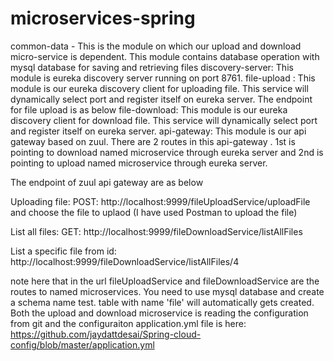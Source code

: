 # microservices-spring

common-data - This is the module on which our upload and download micro-service is dependent. This module contains database operation with mysql database for saving and retrieving files
discovery-server: This module is eureka discovery  server running on port 8761. 
file-upload : This module is our eureka discovery client for uploading file. This service will dynamically select port and register itself on eureka server. The endpoint for file upload is as below
file-download: This module is our eureka discovery client for download file. This service will dynamically select port and register itself on eureka server. 
api-gateway: This module is our api gateway based on zuul.  There are 2 routes in this api-gateway . 1st is pointing to download named microservice through eureka server and 2nd is  pointing to upload named microservice through eureka server. 

The endpoint of zuul api gateway are as below

Uploading file:
POST: http://localhost:9999/fileUploadService/uploadFile and choose the file to uplaod (I have used Postman to upload the file)

List all files:
GET: http://localhost:9999/fileDownloadService/listAllFiles

List a specific file from id:
http://localhost:9999/fileDownloadService/listAllFiles/4

note here that in the url fileUploadService and fileDownloadService are the routes to named microservices.
You need to use mysql database and create a schema name test. table with name 'file'  will automatically gets created.
Both the upload and download microservice is reading the configuration from git and the configuraiton application.yml file is here: https://github.com/jaydattdesai/Spring-cloud-config/blob/master/application.yml
